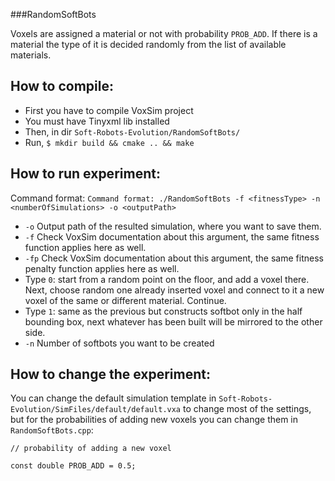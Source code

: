 ###RandomSoftBots

Voxels are assigned a material or not with probability `PROB_ADD`. If there is a material the type of it is decided randomly from the list of available materials.

## How to compile:
* First you have to compile VoxSim project
* You must have Tinyxml lib installed
* Then, in dir `Soft-Robots-Evolution/RandomSoftBots/`
* Run, `$ mkdir build && cmake .. && make`

## How to run experiment:

Command format: `Command format: ./RandomSoftBots -f <fitnessType> -n <numberOfSimulations> -o <outputPath>`

* `-o` Output path of the resulted simulation, where you want to save them.
* `-f` Check VoxSim documentation about this argument, the same fitness function applies here as well.
* `-fp` Check VoxSim documentation about this argument, the same fitness penalty function applies here as well.
* Type `0`: start from a random point on the floor, and add a voxel there. Next, choose random one already inserted voxel and connect to it a new voxel of the same or different material. Continue.
* Type `1`: same as the previous but constructs softbot only in the half bounding box, next whatever has been built will be mirrored to the other side.
* `-n` Number of softbots you want to be created

## How to change the experiment:
You can change the default simulation template in `Soft-Robots-Evolution/SimFiles/default/default.vxa` to change most of the settings, but for the probabilities of adding new voxels you can change them in `RandomSoftBots.cpp`:

`// probability of adding a new voxel`

`const double PROB_ADD = 0.5;`

